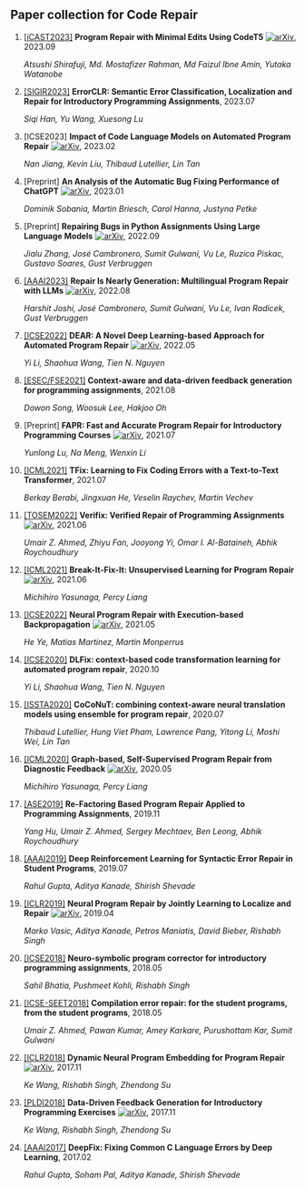 ## Paper collection for Code Repair

1. [[iCAST2023]](https://ieeexplore.ieee.org/abstract/document/10359288) **Program Repair with Minimal Edits Using CodeT5** [![arXiv](https://img.shields.io/badge/arXiv-2309.14760-b31b1b.svg)](https://arxiv.org/abs/2309.14760), 2023.09

   *Atsushi Shirafuji, Md. Mostafizer Rahman, Md Faizul Ibne Amin, Yutaka Watanobe*

2. [[SIGIR2023]](https://dl.acm.org/doi/10.1145/3539618.3591680) **ErrorCLR: Semantic Error Classification, Localization and Repair for Introductory Programming Assignments**, 2023.07

   *Siqi Han, Yu Wang, Xuesong Lu*

3. [ICSE2023] **Impact of Code Language Models on Automated Program Repair** [![arXiv](https://img.shields.io/badge/arXiv-2301.08653-b31b1b.svg)](https://arxiv.org/abs/2301.08653), 2023.02

   *Nan Jiang, Kevin Liu, Thibaud Lutellier, Lin Tan*

4. [Preprint] **An Analysis of the Automatic Bug Fixing Performance of ChatGPT** [![arXiv](https://img.shields.io/badge/arXiv-2302.05020-b31b1b.svg)](https://arxiv.org/abs/2302.05020), 2023.01

   *Dominik Sobania, Martin Briesch, Carol Hanna, Justyna Petke*

5. [Preprint] **Repairing Bugs in Python Assignments Using Large Language Models** [![arXiv](https://img.shields.io/badge/arXiv-2209.14876-b31b1b.svg)](https://arxiv.org/abs/2209.14876), 2022.09

   *Jialu Zhang, José Cambronero, Sumit Gulwani, Vu Le, Ruzica Piskac, Gustavo Soares, Gust Verbruggen*

6. [[AAAI2023]](https://ojs.aaai.org/index.php/AAAI/article/view/25642) **Repair Is Nearly Generation: Multilingual Program Repair with LLMs** [![arXiv](https://img.shields.io/badge/arXiv-2208.11640-b31b1b.svg)](https://arxiv.org/abs/2208.11640), 2022.08

   *Harshit Joshi, José Cambronero, Sumit Gulwani, Vu Le, Ivan Radicek, Gust Verbruggen*

7. [[ICSE2022]](https://dl.acm.org/doi/abs/10.1145/3510003.3510177) **DEAR: A Novel Deep Learning-based Approach for Automated Program Repair** [![arXiv](https://img.shields.io/badge/arXiv-2205.01859-b31b1b.svg)](https://arxiv.org/abs/2205.01859), 2022.05

   *Yi Li, Shaohua Wang, Tien N. Nguyen*

8. [[ESEC/FSE2021]](https://dl.acm.org/doi/abs/10.1145/3468264.3468598) **Context-aware and data-driven feedback generation for programming assignments**, 2021.08

   *Dowon Song, Woosuk Lee, Hakjoo Oh*

9. [Preprint] **FAPR: Fast and Accurate Program Repair for Introductory Programming Courses** [![arXiv](https://img.shields.io/badge/arXiv-2107.06550-b31b1b.svg)](https://arxiv.org/abs/2107.06550), 2021.07

   *Yunlong Lu, Na Meng, Wenxin Li*

10. [[ICML2021]](https://proceedings.mlr.press/v139/berabi21a.html) **TFix: Learning to Fix Coding Errors with a Text-to-Text Transformer**, 2021.07

    *Berkay Berabi, Jingxuan He, Veselin Raychev, Martin Vechev*

11. [[TOSEM2022]](https://dl.acm.org/doi/abs/10.1145/3510418) **Verifix: Verified Repair of Programming Assignments** [![arXiv](https://img.shields.io/badge/arXiv-2106.16199-b31b1b.svg)](https://arxiv.org/abs/2106.16199), 2021.06

    *Umair Z. Ahmed, Zhiyu Fan, Jooyong Yi, Omar I. Al-Bataineh, Abhik Roychoudhury*

12. [[ICML2021]](http://proceedings.mlr.press/v139/yasunaga21a.html) **Break-It-Fix-It: Unsupervised Learning for Program Repair** [![arXiv](https://img.shields.io/badge/arXiv-2106.06600-b31b1b.svg)](https://arxiv.org/abs/2106.06600), 2021.06

    *Michihiro Yasunaga, Percy Liang*

13. [[ICSE2022]](https://dl.acm.org/doi/abs/10.1145/3510003.3510222) **Neural Program Repair with Execution-based Backpropagation** [![arXiv](https://img.shields.io/badge/arXiv-2105.04123-b31b1b.svg)](https://arxiv.org/abs/2105.04123), 2021.05

    *He Ye, Matias Martinez, Martin Monperrus*

14. [[ICSE2020]](https://dl.acm.org/doi/abs/10.1145/3377811.3380345) **DLFix: context-based code transformation learning for automated program repair**, 2020.10

    *Yi Li, Shaohua Wang, Tien N. Nguyen*

15. [[ISSTA2020]](https://dl.acm.org/doi/abs/10.1145/3395363.3397369) **CoCoNuT: combining context-aware neural translation models using ensemble for program repair**, 2020.07

    *Thibaud Lutellier, Hung Viet Pham, Lawrence Pang, Yitong Li, Moshi Wei, Lin Tan*

16. [[ICML2020]](https://proceedings.mlr.press/v119/yasunaga20a.html) **Graph-based, Self-Supervised Program Repair from Diagnostic Feedback** [![arXiv](https://img.shields.io/badge/arXiv-2005.10636-b31b1b.svg)](https://arxiv.org/abs/2005.10636), 2020.05

    *Michihiro Yasunaga, Percy Liang*

17. [[ASE2019]](https://ieeexplore.ieee.org/abstract/document/8952522) **Re-Factoring Based Program Repair Applied to Programming Assignments**, 2019.11

    *Yang Hu, Umair Z. Ahmed, Sergey Mechtaev, Ben Leong, Abhik Roychoudhury*

18. [[AAAI2019]](https://ojs.aaai.org/index.php/AAAI/article/view/3882) **Deep Reinforcement Learning for Syntactic Error Repair in Student Programs**, 2019.07

    *Rahul Gupta, Aditya Kanade, Shirish Shevade*

19. [[ICLR2019]](https://openreview.net/forum?id=ByloJ20qtm) **Neural Program Repair by Jointly Learning to Localize and Repair** [![arXiv](https://img.shields.io/badge/arXiv-1904.017203-b31b1b.svg)](https://arxiv.org/abs/1904.01720), 2019.04

    *Marko Vasic, Aditya Kanade, Petros Maniatis, David Bieber, Rishabh Singh*

20. [[ICSE2018]](https://dl.acm.org/doi/abs/10.1145/3180155.3180219) **Neuro-symbolic program corrector for introductory programming assignments**, 2018.05

    *Sahil Bhatia, Pushmeet Kohli, Rishabh Singh*

21. [[ICSE-SEET2018]](https://dl.acm.org/doi/abs/10.1145/3183377.3183383) **Compilation error repair: for the student programs, from the student programs**, 2018.05

    *Umair Z. Ahmed, Pawan Kumar, Amey Karkare, Purushottam Kar, Sumit Gulwani*

22. [[ICLR2018]](https://openreview.net/forum?id=BJuWrGW0Z) **Dynamic Neural Program Embedding for Program Repair** [![arXiv](https://img.shields.io/badge/arXiv-1711.07163-b31b1b.svg)](https://arxiv.org/abs/1711.07163), 2017.11

    *Ke Wang, Rishabh Singh, Zhendong Su*

23. [[PLDI2018]](https://dl.acm.org/doi/abs/10.1145/3192366.3192384) **Data-Driven Feedback Generation for Introductory Programming Exercises** [![arXiv](https://img.shields.io/badge/arXiv-1711.07148-b31b1b.svg)](https://arxiv.org/abs/1711.07148), 2017.11

    *Ke Wang, Rishabh Singh, Zhendong Su*

24. [[AAAI2017]](https://ojs.aaai.org/index.php/AAAI/article/view/10742) **DeepFix: Fixing Common C Language Errors by Deep Learning**, 2017.02

    *Rahul Gupta, Soham Pal, Aditya Kanade, Shirish Shevade*

